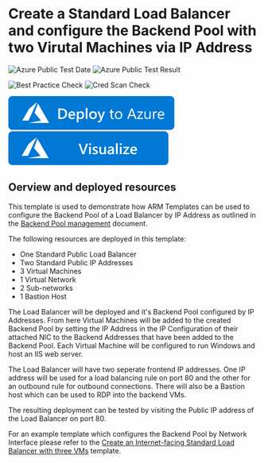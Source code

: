 # Create a Standard Load Balancer and configure the Backend Pool with two Virutal Machines via IP Address
![Azure Public Test Date](https://azurequickstartsservice.blob.core.windows.net/badges/101-load-balancer-ip-configured-backend-pool/PublicLastTestDate.svg)
![Azure Public Test Result](https://azurequickstartsservice.blob.core.windows.net/badges/101-load-balancer-ip-configured-backend-pool/PublicDeployment.svg)

![Best Practice Check](https://azurequickstartsservice.blob.core.windows.net/badges/101-load-balancer-ip-configured-backend-pool/BestPracticeResult.svg)
![Cred Scan Check](https://azurequickstartsservice.blob.core.windows.net/badges/101-load-balancer-ip-configured-backend-pool/CredScanResult.svg)

[![Deploy To Azure](https://raw.githubusercontent.com/Azure/azure-quickstart-templates/master/1-CONTRIBUTION-GUIDE/images/deploytoazure.svg?sanitize=true)](https://portal.azure.com/#create/Microsoft.Template/uri/https%3A%2F%2Fraw.githubusercontent.com%2FAzure%2Fazure-quickstart-templates%2Fmaster%2F101-load-balancer-ip-configured-backend-pool%2Fazuredeploy.json)
[![Visualize](https://raw.githubusercontent.com/Azure/azure-quickstart-templates/master/1-CONTRIBUTION-GUIDE/images/visualizebutton.svg?sanitize=true)](http://armviz.io/#/?load=https%3A%2F%2Fraw.githubusercontent.com%2FAzure%2Fazure-quickstart-templates%2Fmaster%2F101-load-balancer-ip-configured-backend-pool%2Fazuredeploy.json)


## Oerview and deployed resources
This template is used to demonstrate how ARM Templates can be used to configure the Backend Pool of a Load Balancer by IP Address as outlined in the [Backend Pool management](https://docs.microsoft.com/azure/load-balancer/backend-pool-management) document.

The following resources are deployed in this template:
  * One Standard Public Load Balancer
  * Two Standard Public IP Addresses
  * 3 Virtual Machines
  * 1 Virtual Network
  * 2 Sub-networks
  * 1 Bastion Host
 
The Load Balancer will be deployed and it's Backend Pool configured by IP Addresses. From here Virtual Machines will be added to the created Backend Pool by setting the IP Address in the IP Configuration of their attached NIC to the Backend Addresses that have been added to the Backend Pool. Each Virtual Machine will be configured to run Windows and host an IIS web server. 

The Load Balancer will have two seperate frontend IP addresses. One IP address will be used for a load balancing rule on port 80 and the other for an outbound rule for outbound connections. There will also be a Bastion host which can be used to RDP into the backend VMs.

The resulting deployment can be tested by visiting the Public IP address of the Load Balancer on port 80.


For an example template which configures the Backend Pool by Network Interface please refer to the [Create an Internet-facing Standard Load Balancer with three VMs](.../101-load-balancer-standard-create) template. 
